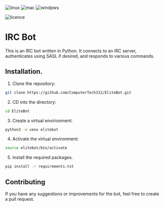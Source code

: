 ![linux](https://img.shields.io/badge/Linux-FCC624?style=for-the-badge&logo=linux&logoColor=black)
![mac](https://img.shields.io/badge/mac%20os-000000?style=for-the-badge&logo=apple&logoColor=white)
![windpws](https://shields.io/badge/Windows--9cf?logo=Windows&style=social)

![licence](https://img.shields.io/github/license/computertech312/elitebot)

# IRC Bot

This is an IRC bot written in Python. It connects to an IRC server, authenticates using SASL if desired, and responds to various commands.

## Installation.
1. Clone the repository:
```bash
git clone https://github.com/ComputerTech312/EliteBot.git
```

2. CD into the directory:
```bash
cd EliteBot
```

3. Create a virtual envirionment.
```bash
python3 -m venv elitebot
```

4. Activate the virtual environment:
```bash
source elitebot/bin/activate
```

5. Install the required packages.
```bash
pip install -r requirements.txt
```


## Contributing

If you have any suggestions or improvements for the bot, feel free to create a pull request.
